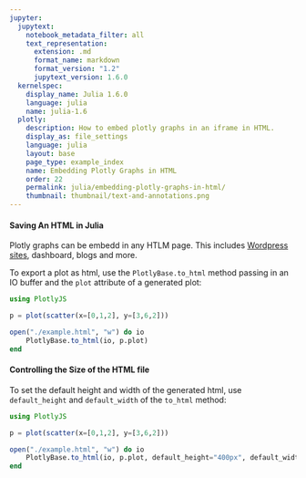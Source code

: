 ```yaml
---
jupyter:
  jupytext:
    notebook_metadata_filter: all
    text_representation:
      extension: .md
      format_name: markdown
      format_version: "1.2"
      jupytext_version: 1.6.0
  kernelspec:
    display_name: Julia 1.6.0
    language: julia
    name: julia-1.6
  plotly:
    description: How to embed plotly graphs in an iframe in HTML.
    display_as: file_settings
    language: julia
    layout: base
    page_type: example_index
    name: Embedding Plotly Graphs in HTML
    order: 22
    permalink: julia/embedding-plotly-graphs-in-html/
    thumbnail: thumbnail/text-and-annotations.png
---
```


#### Saving An HTML in Julia

Plotly graphs can be embedd in any HTLM page. This includes
[Wordpress sites](https://wordpress.org/plugins/wp-plotly), dashboard, blogs and more.

To export a plot as html, use the `PlotlyBase.to_html` method passing in an IO buffer and the `plot` attribute of
a generated plot:

```julia
using PlotlyJS

p = plot(scatter(x=[0,1,2], y=[3,6,2]))

open("./example.html", "w") do io
    PlotlyBase.to_html(io, p.plot)
end
```

#### Controlling the Size of the HTML file

To set the default height and width of the generated html, use `default_height` and `default_width` of the `to_html` method:

```julia
using PlotlyJS

p = plot(scatter(x=[0,1,2], y=[3,6,2]))

open("./example.html", "w") do io
    PlotlyBase.to_html(io, p.plot, default_height="400px", default_width="400px")
end
```
